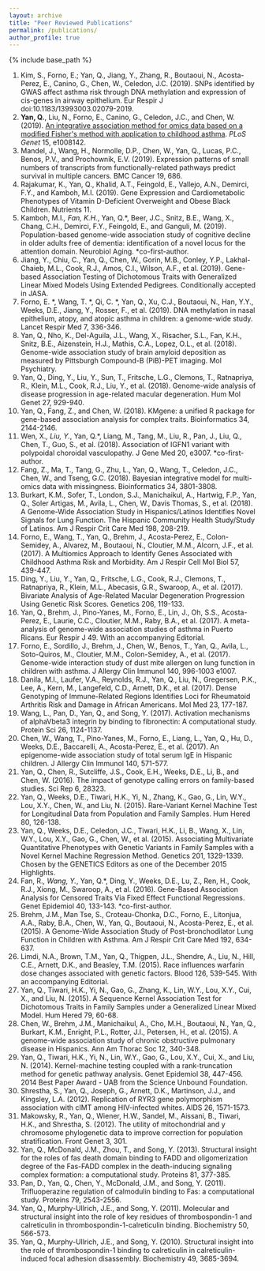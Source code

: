 ```yaml
---
layout: archive
title: "Peer Reviewed Publications"
permalink: /publications/
author_profile: true
---
```


{% include base_path %}

1.	Kim, S., Forno, E.; Yan, Q., Jiang, Y., Zhang, R., Boutaoui, N., Acosta-Perez, E., Canino, G., Chen, W., Celedon, J.C. (2019). SNPs identified by GWAS affect asthma risk through DNA methylation and expression of cis-genes in airway epithelium. Eur Respir J doi:10.1183/13993003.02079-2019. 
2. <b>Yan, Q.</b>, Liu, N., Forno, E., Canino, G., Celedon, J.C., and Chen, W. (2019). [An integrative association method for omics data based on a modified Fisher's method with application to childhood asthma](https://journals.plos.org/plosgenetics/article?id=10.1371/journal.pgen.1008142). *PLoS Genet* 15, e1008142.
3. Mandel, J., Wang, H., Normolle, D.P., Chen, W., Yan, Q., Lucas, P.C., Benos, P.V., and Prochownik, E.V. (2019). Expression patterns of small numbers of transcripts from functionally-related pathways predict survival in multiple cancers. BMC Cancer 19, 686.
4. Rajakumar, K., Yan, Q., Khalid, A.T., Feingold, E., Vallejo, A.N., Demirci, F.Y., and Kamboh, M.I. (2019). Gene Expression and Cardiometabolic Phenotypes of Vitamin D-Deficient Overweight and Obese Black Children. Nutrients 11.
5. Kamboh, M.I.*, Fan, K.H.*, Yan, Q.*, Beer, J.C., Snitz, B.E., Wang, X., Chang, C.H., Demirci, F.Y., Feingold, E., and Ganguli, M. (2019). Population-based genome-wide association study of cognitive decline in older adults free of dementia: identification of a novel locus for the attention domain. Neurobiol Aging. *co-first-author.
6. Jiang, Y., Chiu, C., Yan, Q., Chen, W., Gorin, M.B., Conley, Y.P., Lakhal-Chaieb, M.L., Cook, R.J., Amos, C.I., Wilson, A.F., et al. (2019). Gene-based Association Testing of Dichotomous Traits with Generalized Linear Mixed Models Using Extended Pedigrees. Conditionally accepted in JASA.
7. Forno, E. *, Wang, T. *, Qi, C. *, Yan, Q., Xu, C.J., Boutaoui, N., Han, Y.Y., Weeks, D.E., Jiang, Y., Rosser, F., et al. (2019). DNA methylation in nasal epithelium, atopy, and atopic asthma in children: a genome-wide study. Lancet Respir Med 7, 336-346.
8. Yan, Q., Nho, K., Del-Aguila, J.L., Wang, X., Risacher, S.L., Fan, K.H., Snitz, B.E., Aizenstein, H.J., Mathis, C.A., Lopez, O.L., et al. (2018). Genome-wide association study of brain amyloid deposition as measured by Pittsburgh Compound-B (PiB)-PET imaging. Mol Psychiatry.
9. Yan, Q., Ding, Y., Liu, Y., Sun, T., Fritsche, L.G., Clemons, T., Ratnapriya, R., Klein, M.L., Cook, R.J., Liu, Y., et al. (2018). Genome-wide analysis of disease progression in age-related macular degeneration. Hum Mol Genet 27, 929-940.
10. Yan, Q., Fang, Z., and Chen, W. (2018). KMgene: a unified R package for gene-based association analysis for complex traits. Bioinformatics 34, 2144-2146.
11. Wen, X.*, Liu, Y.*, Yan, Q.*, Liang, M., Tang, M., Liu, R., Pan, J., Liu, Q., Chen, T., Guo, S., et al. (2018). Association of IGFN1 variant with polypoidal choroidal vasculopathy. J Gene Med 20, e3007. *co-first-author.
12. Fang, Z., Ma, T., Tang, G., Zhu, L., Yan, Q., Wang, T., Celedon, J.C., Chen, W., and Tseng, G.C. (2018). Bayesian integrative model for multi-omics data with missingness. Bioinformatics 34, 3801-3808.
13. Burkart, K.M., Sofer, T., London, S.J., Manichaikul, A., Hartwig, F.P., Yan, Q., Soler Artigas, M., Avila, L., Chen, W., Davis Thomas, S., et al. (2018). A Genome-Wide Association Study in Hispanics/Latinos Identifies Novel Signals for Lung Function. The Hispanic Community Health Study/Study of Latinos. Am J Respir Crit Care Med 198, 208-219.
14. Forno, E., Wang, T., Yan, Q., Brehm, J., Acosta-Perez, E., Colon-Semidey, A., Alvarez, M., Boutaoui, N., Cloutier, M.M., Alcorn, J.F., et al. (2017). A Multiomics Approach to Identify Genes Associated with Childhood Asthma Risk and Morbidity. Am J Respir Cell Mol Biol 57, 439-447.
15. Ding, Y., Liu, Y., Yan, Q., Fritsche, L.G., Cook, R.J., Clemons, T., Ratnapriya, R., Klein, M.L., Abecasis, G.R., Swaroop, A., et al. (2017). Bivariate Analysis of Age-Related Macular Degeneration Progression Using Genetic Risk Scores. Genetics 206, 119-133.
16. Yan, Q., Brehm, J., Pino-Yanes, M., Forno, E., Lin, J., Oh, S.S., Acosta-Perez, E., Laurie, C.C., Cloutier, M.M., Raby, B.A., et al. (2017). A meta-analysis of genome-wide association studies of asthma in Puerto Ricans. Eur Respir J 49. With an accompanying Editorial.
17. Forno, E., Sordillo, J., Brehm, J., Chen, W., Benos, T., Yan, Q., Avila, L., Soto-Quiros, M., Cloutier, M.M., Colon-Semidey, A., et al. (2017). Genome-wide interaction study of dust mite allergen on lung function in children with asthma. J Allergy Clin Immunol 140, 996-1003 e1007.
18. Danila, M.I., Laufer, V.A., Reynolds, R.J., Yan, Q., Liu, N., Gregersen, P.K., Lee, A., Kern, M., Langefeld, C.D., Arnett, D.K., et al. (2017). Dense Genotyping of Immune-Related Regions Identifies Loci for Rheumatoid Arthritis Risk and Damage in African Americans. Mol Med 23, 177-187.
19. Wang, L., Pan, D., Yan, Q., and Song, Y. (2017). Activation mechanisms of alphaVbeta3 integrin by binding to fibronectin: A computational study. Protein Sci 26, 1124-1137.
20. Chen, W., Wang, T., Pino-Yanes, M., Forno, E., Liang, L., Yan, Q., Hu, D., Weeks, D.E., Baccarelli, A., Acosta-Perez, E., et al. (2017). An epigenome-wide association study of total serum IgE in Hispanic children. J Allergy Clin Immunol 140, 571-577.
21. Yan, Q., Chen, R., Sutcliffe, J.S., Cook, E.H., Weeks, D.E., Li, B., and Chen, W. (2016). The impact of genotype calling errors on family-based studies. Sci Rep 6, 28323.
22. Yan, Q., Weeks, D.E., Tiwari, H.K., Yi, N., Zhang, K., Gao, G., Lin, W.Y., Lou, X.Y., Chen, W., and Liu, N. (2015). Rare-Variant Kernel Machine Test for Longitudinal Data from Population and Family Samples. Hum Hered 80, 126-138.
23. Yan, Q., Weeks, D.E., Celedon, J.C., Tiwari, H.K., Li, B., Wang, X., Lin, W.Y., Lou, X.Y., Gao, G., Chen, W., et al. (2015). Associating Multivariate Quantitative Phenotypes with Genetic Variants in Family Samples with a Novel Kernel Machine Regression Method. Genetics 201, 1329-1339. Chosen by the GENETICS Editors as one of the December 2015 Highlights.
24. Fan, R.*, Wang, Y.*, Yan, Q.*, Ding, Y., Weeks, D.E., Lu, Z., Ren, H., Cook, R.J., Xiong, M., Swaroop, A., et al. (2016). Gene-Based Association Analysis for Censored Traits Via Fixed Effect Functional Regressions. Genet Epidemiol 40, 133-143. *co-first-author.
25. Brehm, J.M., Man Tse, S., Croteau-Chonka, D.C., Forno, E., Litonjua, A.A., Raby, B.A., Chen, W., Yan, Q., Boutaoui, N., Acosta-Perez, E., et al. (2015). A Genome-Wide Association Study of Post-bronchodilator Lung Function in Children with Asthma. Am J Respir Crit Care Med 192, 634-637.
26. Limdi, N.A., Brown, T.M., Yan, Q., Thigpen, J.L., Shendre, A., Liu, N., Hill, C.E., Arnett, D.K., and Beasley, T.M. (2015). Race influences warfarin dose changes associated with genetic factors. Blood 126, 539-545. With an accompanying Editorial.
27. Yan, Q., Tiwari, H.K., Yi, N., Gao, G., Zhang, K., Lin, W.Y., Lou, X.Y., Cui, X., and Liu, N. (2015). A Sequence Kernel Association Test for Dichotomous Traits in Family Samples under a Generalized Linear Mixed Model. Hum Hered 79, 60-68.
28. Chen, W., Brehm, J.M., Manichaikul, A., Cho, M.H., Boutaoui, N., Yan, Q., Burkart, K.M., Enright, P.L., Rotter, J.I., Petersen, H., et al. (2015). A genome-wide association study of chronic obstructive pulmonary disease in Hispanics. Ann Am Thorac Soc 12, 340-348.
29. Yan, Q., Tiwari, H.K., Yi, N., Lin, W.Y., Gao, G., Lou, X.Y., Cui, X., and Liu, N. (2014). Kernel-machine testing coupled with a rank-truncation method for genetic pathway analysis. Genet Epidemiol 38, 447-456. 2014 Best Paper Award - UAB from the Science Unbound Foundation.
30. Shrestha, S., Yan, Q., Joseph, G., Arnett, D.K., Martinson, J.J., and Kingsley, L.A. (2012). Replication of RYR3 gene polymorphism association with cIMT among HIV-infected whites. AIDS 26, 1571-1573.
31. Makowsky, R., Yan, Q., Wiener, H.W., Sandel, M., Aissani, B., Tiwari, H.K., and Shrestha, S. (2012). The utility of mitochondrial and y chromosome phylogenetic data to improve correction for population stratification. Front Genet 3, 301.
32. Yan, Q., McDonald, J.M., Zhou, T., and Song, Y. (2013). Structural insight for the roles of fas death domain binding to FADD and oligomerization degree of the Fas-FADD complex in the death-inducing signaling complex formation: a computational study. Proteins 81, 377-385.
33. Pan, D., Yan, Q., Chen, Y., McDonald, J.M., and Song, Y. (2011). Trifluoperazine regulation of calmodulin binding to Fas: a computational study. Proteins 79, 2543-2556.
34. Yan, Q., Murphy-Ullrich, J.E., and Song, Y. (2011). Molecular and structural insight into the role of key residues of thrombospondin-1 and calreticulin in thrombospondin-1-calreticulin binding. Biochemistry 50, 566-573.
35. Yan, Q., Murphy-Ullrich, J.E., and Song, Y. (2010). Structural insight into the role of thrombospondin-1 binding to calreticulin in calreticulin-induced focal adhesion disassembly. Biochemistry 49, 3685-3694.
